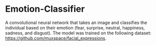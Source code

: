 # Emotion-Classifier
A convolutional neural network that takes an image and classifies the individual based on their emotion (fear, surprise, neutral, happiness, sadness, and disgust). The model was trained on the following dataset: https://github.com/muxspace/facial_expressions.

